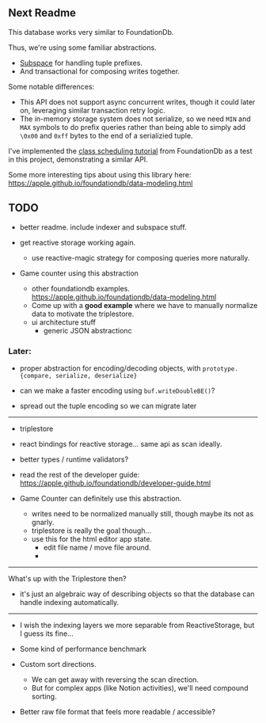 ## Next Readme

This database works very similar to FoundationDb.

Thus, we're using some familiar abstractions.
- [Subspace](https://github.com/apple/foundationdb/blob/dc3cebe8d904a704f734524943fc074dbaa59efc/bindings/python/fdb/subspace_impl.py) for handling tuple prefixes.
- And transactional for composing writes together.

Some notable differences:
- This API does not support async concurrent writes, though it could later on, leveraging similar transaction retry logic.
- The in-memory storage system does not serialize, so we need `MIN` and `MAX` symbols to do prefix queries rather than being able to simply add `\0x00` and `0xff` bytes to the end of a serializied tuple.


I've implemented the [class scheduling tutorial](https://apple.github.io/foundationdb/class-scheduling.html) from FoundationDb as a test in this project, demonstrating a similar API.


Some more interesting tips about using this library here: https://apple.github.io/foundationdb/data-modeling.html


## TODO

- better readme. include indexer and subspace stuff.

- get reactive storage working again.
	- use reactive-magic strategy for composing queries more naturally.

- Game counter using this abstraction
	- other foundationdb examples.
		https://apple.github.io/foundationdb/data-modeling.html
	- Come up with a **good example** where we have to manually normalize data to motivate the triplestore.
	- ui architecture stuff
		- generic JSON abstractionc



### Later:
- proper abstraction for encoding/decoding objects, with `prototype.{compare, serialize, deserialize}`

- can we make a faster encoding using `buf.writeDoubleBE()`?
- spread out the tuple encoding so we can migrate later

---




- triplestore

- react bindings for reactive storage... same api as scan ideally.
- better types / runtime validators?

- read the rest of the developer guide: https://apple.github.io/foundationdb/developer-guide.html

- Game Counter can definitely use this abstraction.
	- writes need to be normalized manually still, though maybe its not as gnarly.
	- triplestore is really the goal though...
	- use this for the html editor app state.
		- edit file name / move file around.
		-

---

What's up with the Triplestore then?
- it's just an algebraic way of describing objects so that the database can handle indexing automatically.

---

- I wish the indexing layers we more separable from ReactiveStorage, but I guess its fine...

- Some kind of performance benchmark

- Custom sort directions.
	- We can get away with reversing the scan direction.
	- But for complex apps (like Notion activities), we'll need compound sorting.

- Better raw file format that feels more readable / accessible?

